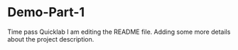 # Demo-Part-1
Time pass Quicklab
I am editing the README file. Adding some more details about the project description.
